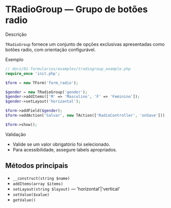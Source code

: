 # TRadioGroup — Grupo de botões radio

Descrição

`TRadioGroup` fornece um conjunto de opções exclusivas apresentadas como botões radio, com orientação configurável.

Exemplo

```php
// docs/01-formularios/examples/tradiogroup_example.php
require_once 'init.php';

$form = new TForm('form_radio');

$gender = new TRadioGroup('gender');
$gender->addItems(['M' => 'Masculino', 'F' => 'Feminino']);
$gender->setLayout('horizontal');

$form->addField($gender);
$form->addAction('Salvar', new TAction(['RadioController', 'onSave']));

$form->show();
```

Validação

- Valide se um valor obrigatório foi selecionado.
- Para acessibilidade, assegure labels apropriados.

## Métodos principais

- `__construct(string $name)`
- `addItems(array $items)`
- `setLayout(string $layout)` — 'horizontal'|'vertical'
- `setValue($value)`
- `getValue()`
